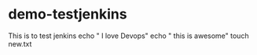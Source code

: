 # demo-testjenkins
This is to test jenkins
echo " I love Devops"
echo " this is awesome"
touch new.txt
